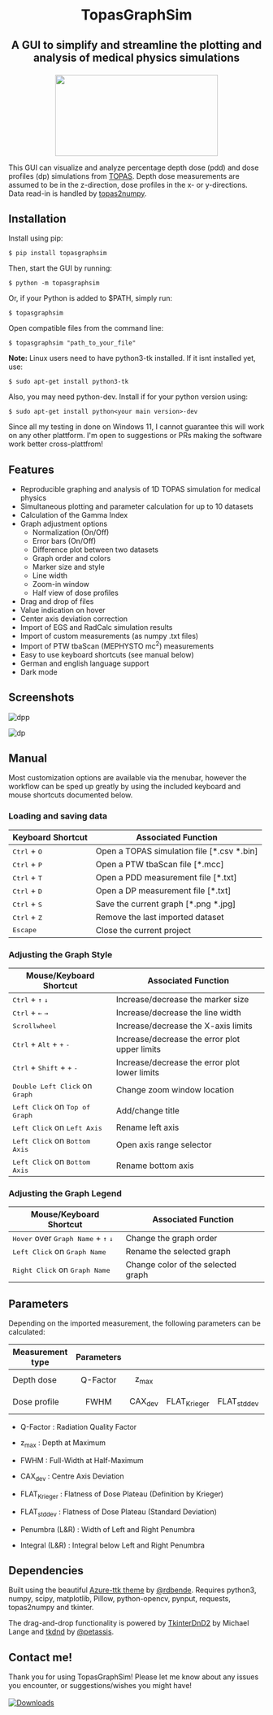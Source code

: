 # <p align="center">TopasGraphSim</p>

## <p align="center">A GUI to simplify and streamline the plotting and analysis of medical physics simulations</p>

<p align="center">
<img src="https://user-images.githubusercontent.com/87897942/152699152-d4d39654-4449-4354-b899-4adc81eb25a7.png" width="320" height="160" />
</p>

This GUI can visualize and analyze percentage depth dose (pdd) and dose profiles (dp) simulations from [TOPAS](http://www.topasmc.org/). Depth dose measurements are assumed to be in the z-direction, dose profiles in the x- or y-directions. Data read-in is handled by [topas2numpy](https://github.com/davidchall/topas2numpy).

## Installation

Install using pip:

```console
$ pip install topasgraphsim     
```
     
Then, start the GUI by running:
     
```console
$ python -m topasgraphsim
```

Or, if your Python is added to $PATH, simply run:

```console
$ topasgraphsim
```

Open compatible files from the command line:

```console
$ topasgraphsim "path_to_your_file"
```

<b>Note:</b> Linux users need to have python3-tk installed. If it isnt installed yet, use:

```console
$ sudo apt-get install python3-tk
```

Also, you may need python-dev. Install if for your python version using:

```console
$ sudo apt-get install python<your main version>-dev
```

Since all my testing in done on Windows 11, I cannot guarantee this will work on any other plattform. I'm open to suggestions or PRs making the software work better cross-plattfrom!


## Features

 - Reproducible graphing and analysis of 1D TOPAS simulation for medical physics
 - Simultaneous plotting and parameter calculation for up to 10 datasets
 - Calculation of the Gamma Index
 - Graph adjustment options
     * Normalization (On/Off)
     * Error bars (On/Off)
     * Difference plot between two datasets
     * Graph order and colors
     * Marker size and style
     * Line width
     * Zoom-in window
     * Half view of dose profiles
 - Drag and drop of files
 - Value indication on hover
 - Center axis deviation correction
 - Import of EGS and RadCalc simulation results
 - Import of custom measurements (as numpy .txt files)
 - Import of PTW tbaScan (MEPHYSTO mc<sup>2</sup>) measurements
 - Easy to use keyboard shortcuts (see manual below)
 - German and english language support
 - Dark mode

 ## Screenshots
 
 ![dpp](https://user-images.githubusercontent.com/87897942/152709224-aff50e72-bea7-4782-a8c9-54f58a06cef3.png)

![dp](https://user-images.githubusercontent.com/87897942/152709235-7a1cf3d9-5002-4ddc-b144-cb51527693e3.png)

 ## Manual

 Most customization options are available via the menubar, however the workflow can be sped up greatly by using the included keyboard and mouse shortcuts documented below.

 ### Loading and saving data

|Keyboard Shortcut| Associated Function |
|---|---|
| <kbd>Ctrl</kbd> + <kbd>O</kbd> | Open a TOPAS simulation file [*.csv *.bin] |
| <kbd>Ctrl</kbd> + <kbd>P</kbd> | Open a PTW tbaScan file [*.mcc]            |
| <kbd>Ctrl</kbd> + <kbd>T</kbd> | Open a PDD measurement file [*.txt]        |
| <kbd>Ctrl</kbd> + <kbd>D</kbd> | Open a DP measurement file [*.txt]         |
| <kbd>Ctrl</kbd> + <kbd>S</kbd> | Save the current graph [*.png *.jpg]       |
| <kbd>Ctrl</kbd> + <kbd>Z</kbd> | Remove the last imported dataset           |
| <kbd>Escape</kbd>              | Close the current project           |

### Adjusting the Graph Style

|Mouse/Keyboard Shortcut| Associated Function |
|---|---|
| <kbd>Ctrl</kbd> + <kbd>↑</kbd> <kbd>↓</kbd> | Increase/decrease the marker size|
| <kbd>Ctrl</kbd> + <kbd>←</kbd> <kbd>→</kbd> | Increase/decrease the line width |
| <kbd>Scrollwheel</kbd>                      | Increase/decrease the X-axis limits |
| <kbd>Ctrl</kbd> + <kbd>Alt</kbd> + <kbd>+</kbd> <kbd>-</kbd> | Increase/decrease the error plot upper limits |
| <kbd>Ctrl</kbd> + <kbd>Shift</kbd> + <kbd>+</kbd> <kbd>-</kbd> | Increase/decrease the error plot lower limits |
| <kbd>Double Left Click</kbd> on <kbd>Graph</kbd>| Change zoom window location |
| <kbd>Left Click</kbd> on <kbd>Top of Graph</kbd>| Add/change title|
| <kbd>Left Click</kbd> on <kbd>Left Axis</kbd>| Rename left axis |
| <kbd>Left Click</kbd> on <kbd>Bottom Axis</kbd>| Open axis range selector |
| <kbd>Left Click</kbd> on <kbd>Bottom Axis</kbd>| Rename bottom axis |



### Adjusting the Graph Legend

|Mouse/Keyboard Shortcut| Associated Function |
|---|---|
| <kbd>Hover</kbd> over <kbd>Graph Name</kbd> + <kbd>↑</kbd> <kbd>↓</kbd>  | Change the graph order |
| <kbd>Left Click</kbd> on <kbd>Graph Name</kbd> | Rename the selected graph          |
| <kbd>Right Click</kbd> on <kbd>Graph Name</kbd>| Change color of the selected graph |


## Parameters

Depending on the imported measurement, the following parameters can be calculated:

| Measurement type | Parameters |                   |                        |                       |                |                |
| ---------------- | :--------: | :---------------: | :--------------------: | :-------------------: | :------------: | :------------: |
|                  |            |                   |                        |                       |                |                |
| Depth dose       |  Q-Factor  |  z<sub>max</sub>  |                        |                       |                |                |
|                  |            |                   |                        |                       |                |                |
| Dose profile     |    FWHM    | CAX<sub>dev</sub> | FLAT<sub>Krieger</sub> | FLAT<sub>stddev</sub> | Penumbra (L&R) | Integral (L&R) |

- Q-Factor : Radiation Quality Factor
- z<sub>max</sub> : Depth at Maximum

- FWHM : Full-Width at Half-Maximum
- CAX<sub>dev</sub> : Centre Axis Deviation
- FLAT<sub>Krieger</sub> : Flatness of Dose Plateau (Definition by Krieger)
- FLAT<sub>stddev</sub> : Flatness of Dose Plateau (Standard Deviation)
- Penumbra (L&R) : Width of Left and Right Penumbra
- Integral (L&R) : Integral below Left and Right Penumbra

## Dependencies

Built using the beautiful [Azure-ttk theme](https://github.com/rdbende/Azure-ttk-theme) by [@rdbende](https://github.com/rdbende).
Requires python3, numpy, scipy, matplotlib, Pillow, python-opencv, pynput, requests, topas2numpy and tkinter.

The drag-and-drop functionality is powered by [TkinterDnD2](http://tkinterdnd.sourceforge.net) by Michael Lange and [tkdnd](https://github.com/petasis/tkdnd) by [@petassis](https://github.com/petasis).


## Contact me!

Thank you for using TopasGraphSim! Please let me know about any issues you encounter, or suggestions/wishes you might have! 
<br></br>
[![Downloads](https://static.pepy.tech/personalized-badge/topasgraphsim?period=total&units=international_system&left_color=black&right_color=blue&left_text=Downloads)](https://pepy.tech/project/topasgraphsim)
